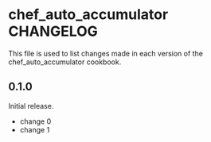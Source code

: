 # chef_auto_accumulator CHANGELOG

This file is used to list changes made in each version of the chef_auto_accumulator cookbook.

## 0.1.0

Initial release.

- change 0
- change 1
